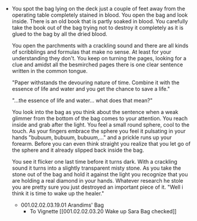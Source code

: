 - You spot the bag lying on the deck just a couple of feet away from the operating table completely stained in blood. You open the bag and look inside. There is an old book that is partly soaked in blood. You carefully take the book out of the bag trying not to destroy it completely as it is glued to the bag by all the dried blood. 
  
  You open the parchments with a crackling sound and there are all kinds of scribblings and formulas that make no sense. At least for your understanding they don't. You keep on turning the pages, looking for a clue and amidst all the besmirched pages there is one clear sentence written in the common tongue. 
  
  "Paper withstands the devouring nature of time. Combine it with the essence of life and water and you get the chance to save a life."
  
  "…the essence of life and water… what does that mean?" 
  
  You look into the bag as you think about the sentence when a weak glimmer from the bottom of the bag comes to your attention. You reach inside and grab after the light. You feel a small round sphere, cool to the touch. As your fingers embrace the sphere you feel it pulsating in your hands "bubuum, bubuum, bubuum,…" and a prickle runs up your forearm. Before you can even think straight you realize that you let go of the sphere and it already slipped back inside the bag. 
  
  You see it flicker one last time before it turns dark. With a crackling sound it turns into a slightly transparent misty stone. As you take the stone out of the bag and hold it against the light you recognize that you are holding a real diamond in your hands. Whatever research he stole you are pretty sure you just destroyed an important piece of it. "Well i think it is time to wake up the healer."
	- 001.02.02.03.19.01 Arandims' Bag
		- To Vignette [[001.02.02.03.20 Wake up Sara Bag checked]]